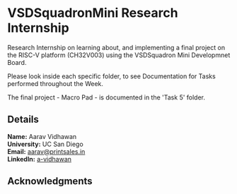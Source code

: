 # VSDSquadronMini Research Internship

Research Internship on learning about, and implementing a final project on the RISC-V platform (CH32V003) using the VSDSquadron Mini Developmnet Board.

Please look inside each specific folder, to see Documentation for Tasks performed throughout the Week.

The final project - Macro Pad - is documented in the 'Task 5' folder.

## Details
**Name:** Aarav Vidhawan \
**University:** UC San Diego \
**Email:** aarav@printsales.in \
**LinkedIn:** [a-vidhawan](https://www.linkedin.com/in/a-vidhawan/)

## Acknowledgments
